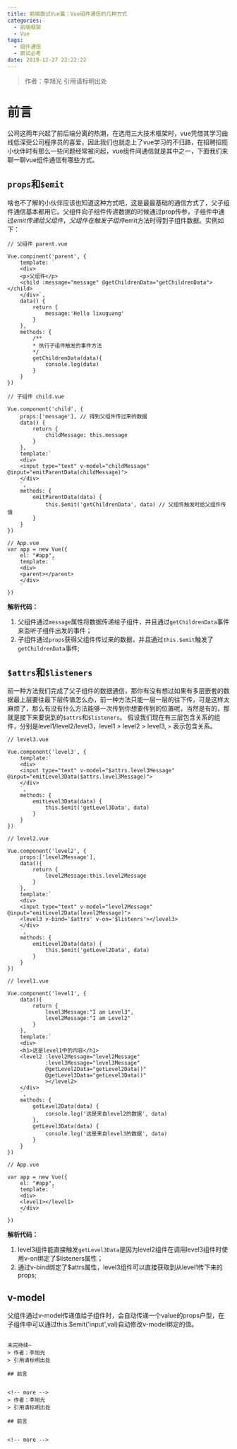 ```yaml
---
title: 前端面试Vue篇：Vue组件通信的几种方式
categories:
  - 前端框架
  - Vue
tags:
  - 组件通信
  - 面试必考
date: 2019-12-27 22:22:22
---
```

> 作者：李旭光
> 引用请标明出处


# 前言

公司这两年兴起了前后端分离的热潮，在选用三大技术框架时，vue凭借其学习曲线低深受公司程序员的喜爱，因此我们也就走上了vue学习的不归路，在招聘招揽小伙伴时有那么一些问题经常被问起，vue组件间通信就是其中之一，下面我们来聊一聊vue组件通信有哪些方式。
<!-- more -->

## `props`和`$emit`
啥也不了解的小伙伴应该也知道这种方式吧，这是最最基础的通信方式了，父子组件通信基本都用它。父组件向子组件传递数据的时候通过prop传参，子组件中通过$emit传递给父组件，父组件在触发子组件$emit方法时得到子组件数据。实例如下：

```
// 父组件 parent.vue

Vue.compinent('parent', {
    template: `
    <div>
    <p>父组件</p>
    <child :message="message" @getChildrenData="getChildrenData"></child>
    </div>`,
    data() {
        return {
            message:'Hello lixuguang'
        }
    },
    methods: {
        /**
        * 执行子组件触发的事件方法 
        */
        getChildrenData(data){
            console.log(data)
        }
    }
})

// 子组件 child.vue

Vue.component('child', {
    props:['message'], // 得到父组件传过来的数据
    data() {
        return {
            childMessage: this.message
        }
    },
    template:`
    <div>
    <input type="text" v-model="childMessage" @input="emitParentData(childMessage)">
    </div>
    `,
    methods: {
        emitParentData(data) {
            this.$emit('getChildrenData', data) // 父组件触发时给父组件传值
        }
    }
})

// App.vue
var app = new Vue({
    el: "#app",
    template: `
    <div>
    <parent></parent>
    </div>
    `
})
```
**解析代码：**
1. 父组件通过`message`属性将数据传递给子组件，并且通过`getChildrenData`事件来监听子组件出发的事件；
2. 子组件通过`props`获得父组件传过来的数据，并且通过`this.$emit`触发了`getChildrenData`事件;

## `$attrs`和`$listeners`
前一种方法我们完成了父子组件的数据通信，那你有没有想过如果有多层嵌套的数据最上层要往最下层传值怎么办，前一种方法只能一层一层的往下传，可是这样太麻烦了，那么有没有什么方法能够一次传到你想要传到的位置呢，当然是有的，那就是接下来要说到的`$attrs`和`$listeners`。
假设我们现在有三层包含关系的组件，分别是level1/level2/level3，level1 > level2 > level3, `>` 表示包含关系。
```
// level3.vue

Vue.component('level3', {
    template:`
    <div>
    <input type="text" v-model="$attrs.level3Message" @input="emitLevel3Data($attrs.level3Message)">
    </div>
    `,
    methods: {
        emitLevel3Data(data) {
            this.$emit('getLevel3Data', data)
        }
    }
})

// level2.vue

Vue.component('level2', {
    props:['level2Message'],
    data(){
        return {
            level2Message:this.level2Message
        }
    },
    template:`
    <div>
    <input type="text" v-model="level2Message" @input="emitLevel2Data(level2Message)">
    <level3 v-bind='$attrs' v-on='$listenrs'></level3>
    </div>
    `,
    methods: {
        emitLevel2Data(data) {
            this.$emit('getLevel2Data', data) 
        }
    }
})

// level1.vue

Vue.component('level1', {
    data(){
        return {
            level3Message:"I am Level3",
            level2Message:"I am Level2"
        }
    },
    template:`
    <div>
    <h1>这是level1中的内容</h1>
    <level2 :level2Message="level2Message" 
            :level3Message="level3Message"
            @getLevel2Data="getLevel2Data()"
            @getLevel3Data="getLevel3Data()"
            ></level2>
    </div>
    `,
    methods: {
        getLevel2Data(data) {
            console.log('这是来自level2的数据', data)
        },
        getLevel3Data(data) {
            console.log('这是来自level3的数据', data)
        }
    }
})

// App.vue

var app = new Vue({
    el: "#app",
    template: `
    <div>
    <level1></level1>
    </div>
    `
})
```
**解析代码：**
1. level3组件能直接触发`getLevel3Data`是因为level2组件在调用level3组件时使用v-on绑定了$listeners属性；
2. 通过v-bind绑定了$attrs属性，level3组件可以直接获取到从level1传下来的props;

## v-model
父组件通过v-model传递值给子组件时，会自动传递一个value的props户型，在子组件中可以通过this.$emit('input',val)自动修改v-model绑定的值。
```

未完待续~
> 作者：李旭光
> 引用请标明出处

## 前言


<!-- more -->
> 作者：李旭光
> 引用请标明出处

## 前言


<!-- more -->